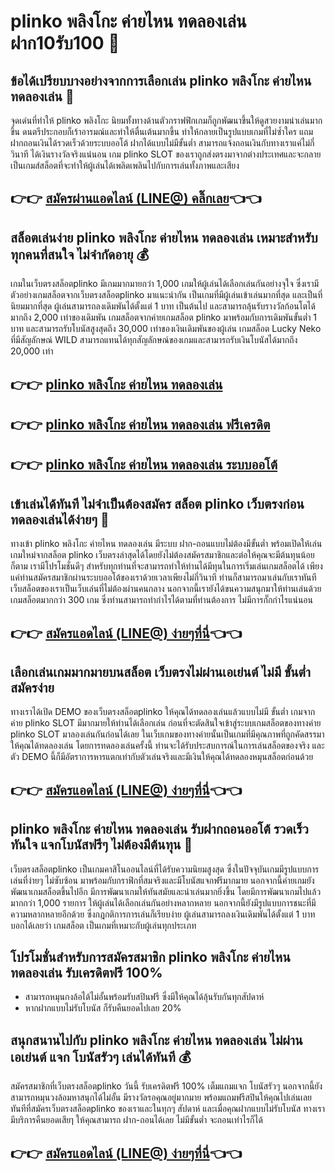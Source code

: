# plinko พลิงโกะ ค่ายไหน ทดลองเล่น ฝาก10รับ100 🎰
## ข้อได้เปรียบบางอย่างจากการเลือกเล่น plinko พลิงโกะ ค่ายไหน ทดลองเล่น 💸
จุดเด่นที่ทำให้ plinko พลิงโกะ นิยมทั้งทางด้านตัวกราฟฟิกเกมก็ถูกพัฒนาขึ้นให้ดูสวยงามน่าเล่นมากขึ้น ดนตรีประกอบก็เร้าอารมณ์และทำให้ตื่นเต้นมากขึ้น ทำให้กลายเป็นรูปแบบเกมที่ไม่ซ้ำใคร แถมฝากถอนเงินได้รวดเร็วด้วยระบบออโต้ ฝากได้แบบไม่มีขั้นต่ำ สามารถแจ้งถอนเงินกับทางเราแค่ไม่กี่วินาที ได้เงินรางวัลจริงแน่นอน เกม plinko SLOT ของเราถูกส่งตรงมาจากต่างประเทศและจะกลายเป็นเกมส์สล็อตที่จะทำให้ผู้เล่นได้เพลิดเพลินไปกับการเล่นทั้งภาพและเสียง
## 👉👉 [สมัครผ่านแอดไลน์ (LINE@) คลิ๊กเลย](https://line.me/ti/p/~@room369)👈👈
## สล็อตเล่นง่าย plinko พลิงโกะ ค่ายไหน ทดลองเล่น เหมาะสำหรับทุกคนที่สนใจ ไม่จำกัดอายุ 💰
เกมในเว็บตรงสล็อตplinko มีเกมมากมายกว่า 1,000 เกมให้ผู้เล่นได้เลือกเล่นกันอย่างจุใจ ซึ่งเรามีตัวอย่างเกมสล็อตจากเว็บตรงสล็อตplinko มาแนะนำกัน เป็นเกมที่มีผู้เล่นเข้าเล่นมากที่สุด และเป็นที่นิยมมากที่สุด ผู้เล่นสามารถลงเดิมพันได้ตั้งแต่ 1 บาท เป็นต้นไป และสามารถลุ้นรับรางวัลก้อนโตได้มากถึง 2,000 เท่าของเดิมพัน เกมสล็อตจากค่ายเกมสล็อต plinko มาพร้อมกับการเดิมพันขั้นต่ำ 1 บาท และสามารถรับโบนัสสูงสุดถึง 30,000 เท่าของเงินเดิมพันของผู้เล่น เกมสล็อต Lucky Neko ที่มีสัญลักษณ์ WILD สามารถแทนได้ทุกสัญลักษณ์ของเกมและสามารถรับเงินโบนัสได้มากถึง 20,000 เท่า
## 👉👉 [plinko พลิงโกะ ค่ายไหน ทดลองเล่น](https://www.batslot369.com)
## 👉👉 [plinko พลิงโกะ ค่ายไหน ทดลองเล่น ฟรีเครดิต](https://line.me/ti/p/~@room369)
## 👉👉 [plinko พลิงโกะ ค่ายไหน ทดลองเล่น ระบบออโต้](https://customer.batslot369.com/register?agent=ufa)
## เข้าเล่นได้ทันที ไม่จำเป็นต้องสมัคร สล็อต plinko เว็บตรงก่อน ทดลองเล่นได้ง่ายๆ 💸
ทางเข้า plinko พลิงโกะ ค่ายไหน ทดลองเล่น มีระบบ ฝาก-ถอนแบบไม่ต้องมีขั้นต่ำ พร้อมเปิดให้เล่นเกมใหม่จากสล็อต plinko เว็บตรงล่าสุดได้โดยยังไม่ต้องสมัครสมาชิกและต่อให้คุณจะมีต้นทุนน้อยก็ตาม เรามีโปรโมชั่นดีๆ สำหรับทุกท่านที่จะสามารถทำให้ท่านได้มีทุนในการเริ่มเล่นเกมสล็อตได้ เพียงแค่ท่านสมัครสมาชิกผ่านระบบออโต้ของเราด้วยเวลาเพียงไม่กี่วินาที ท่านก็สามารถมาเล่นกับเราทันที เว็บสล็อตของเราเป็นเว็บเล่นที่ไม่ต้องผ่านคนกลาง นอกจากนี้เรายังได้ขนความสนุกมาให้ท่านเล่นด้วยเกมสล็อตมากกว่า 300 เกม ซึ่งท่านสามารถทำกำไรได้ตามที่ท่านต้องการ ไม่มีการกั๊กกำไรแน่นอน
## 👉👉 [สมัครแอดไลน์ (LINE@) ง่ายๆที่นี่](https://line.me/ti/p/~@room369)👈👈
## เลือกเล่นเกมมากมายบนสล็อต เว็บตรงไม่ผ่านเอเย่นต์ ไม่มี ขั้นต่ำ สมัครง่าย
ทางเราได้เปิด DEMO ของเว็บตรงสล็อตplinko ให้คุณได้ทดลองเล่นแล้วแบบไม่มี ขั้นต่ำ เกมจากค่าย plinko SLOT มีมากมายให้ท่านได้เลือกเล่น ก่อนที่จะตัดสินใจเข้าสู่ระบบเกมสล็อตของทางค่าย plinko SLOT มาลองเล่นกันก่อนได้เลย ในเว็บเกมของทางค่ายนั้นเป็นเกมที่มีคุณภาพที่ถูกคัดสรรมาให้คุณได้ทดลองเล่น โดยการทดลองเล่นครั้งนี้ ท่านจะได้รับประสบการณ์ในการเล่นสล็อตของจริง และตัว DEMO นี้ก็มีอัตราการหารแตกเท่ากับตัวเล่นจริงและมีเงินให้คุณได้ทดลองหมุนสล็อตก่อนด้วย
## 👉👉 [สมัครแอดไลน์ (LINE@) ง่ายๆที่นี่](https://line.me/ti/p/~@room369)👈👈
## plinko พลิงโกะ ค่ายไหน ทดลองเล่น รับฝากถอนออโต้ รวดเร็วทันใจ แจกโบนัสฟรีๆ ไม่ต้องมีต้นทุน 💸
เว็บตรงสล็อตplinko เป็นเกมคาสิโนออนไลน์ที่ได้รับความนิยมสูงสุด ซึ่งในปัจจุบันเกมมีรูปแบบการเล่นที่ง่ายๆ ไม่ซับซ้อน มาพร้อมกับกราฟิกที่สมจริงและมีโบนัสแจกฟรีมากมาย นอกจากนี้ค่ายเกมยังพัฒนาเกมสล็อตขึ้นไปอีก มีการพัฒนาเกมให้ทันสมัยและน่าเล่นมากยิ่งขึ้น 
โดยมีการพัฒนาเกมไปแล้วมากกว่า 1,000 รายการ ให้ผู้เล่นได้เลือกเล่นกันอย่างหลากหลาย นอกจากนี้ยังมีรูปแบบการชนะที่มีความหลากหลายอีกด้วย ซึ่งกฎกติการการเล่นก็เรียบง่าย ผู้เล่นสามารถลงเงินเดิมพันได้ตั้งแต่ 1 บาท บอกได้เลยว่า เกมสล็อต เป็นเกมที่เหมาะกับผู้เล่นทุกประเภท
## โปรโมชั่นสำหรับการสมัครสมาชิก plinko พลิงโกะ ค่ายไหน ทดลองเล่น รับเครดิตฟรี 100%
 - สามารถหมุนกงล้อได้ไม่อั้นพร้อมรับสปินฟรี ซึ่งมีให้คุณได้ลุ้นรับกันทุกสัปดาห์
 - หากฝากแบบไม่รับโบนัส ก็รับคืนยอดไปเลย 20%
## สนุกสนานไปกับ plinko พลิงโกะ ค่ายไหน ทดลองเล่น ไม่ผ่านเอเย่นต์ แจก โบนัสรัวๆ เล่นได้ทันที 💰
สมัครสมาชิกที่เว็บตรงสล็อตplinko วันนี้ รับเครดิตฟรี 100% เต็มแถมแจก โบนัสรัวๆ นอกจากนี้ยังสามารถหมุนวงล้อมหาสนุกได้ไม่อั้น มีรางวัลรอคุณอยู่มากมาย พร้อมแถมฟรีสปินให้คุณไปเล่นเลยทันทีที่สมัครเว็บตรงสล็อตplinko ของเราและในทุกๆ สัปดาห์ และเมื่อคุณฝากแบบไม่รับโบนัส ทางเรามีบริการคืนยอดเสียๅ ให้คุณสามารถ ฝาก-ถอนได้เลย ไม่มีขั้นต่ำ จะถอนเท่าไรก็ได้
## 👉👉 [สมัครแอดไลน์ (LINE@) ง่ายๆที่นี่](https://line.me/ti/p/~@room369)👈👈